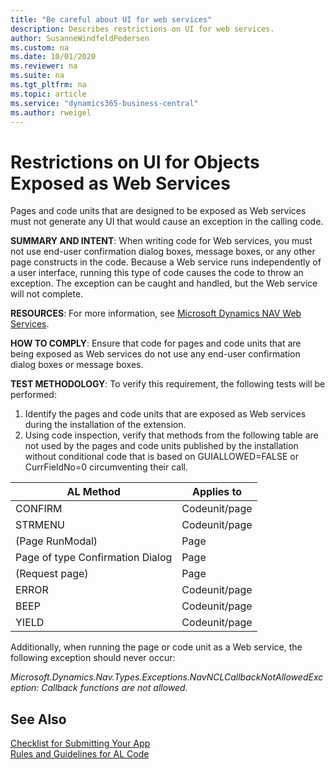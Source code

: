 ```yaml
---
title: "Be careful about UI for web services"
description: Describes restrictions on UI for web services.
author: SusanneWindfeldPedersen
ms.custom: na
ms.date: 10/01/2020
ms.reviewer: na
ms.suite: na
ms.tgt_pltfrm: na
ms.topic: article
ms.service: "dynamics365-business-central"
ms.author: rweigel
---
```


# Restrictions on UI for Objects Exposed as Web Services
Pages and code units that are designed to be exposed as Web services must not generate any UI that would cause an exception in the calling code.

**SUMMARY AND INTENT**: When writing code for Web services, you must not use end-user confirmation dialog boxes, message boxes, or any other page constructs in the code. Because a Web service runs independently of a user interface, running this type of code causes the code to throw an exception. The exception can be caught and handled, but the Web service will not complete.

**RESOURCES**: For more information, see [Microsoft Dynamics NAV Web Services](/dynamics-nav/Microsoft-Dynamics-NAV-Web-Services-Overview).

**HOW TO COMPLY**: Ensure that code for pages and code units that are being exposed as Web services do not use any end-user confirmation dialog boxes or message boxes.

**TEST METHODOLOGY**: To verify this requirement, the following tests will be performed:
1. Identify the pages and code units that are exposed as Web services during the installation of the extension.
2. Using code inspection, verify that methods from the following table are not used by the pages and code units published by the installation without conditional code that is based on GUIALLOWED=FALSE or CurrFieldNo=0 circumventing their call.

|AL Method|Applies to|
|-----------|----------|
|CONFIRM|Codeunit/page|
|STRMENU|Codeunit/page|
|(Page RunModal)|Page|
|Page of type Confirmation Dialog|Page|
|(Request page)|Page|
|ERROR|Codeunit/page|
|BEEP|Codeunit/page|
|YIELD|Codeunit/page|

Additionally, when running the page or code unit as a Web service, the following exception should never occur:

*Microsoft.Dynamics.Nav.Types.Exceptions.NavNCLCallbackNotAllowedException: Callback functions are not allowed.*

## See Also
[Checklist for Submitting Your App](../developer/devenv-checklist-submission.md)  
[Rules and Guidelines for AL Code](apptest-overview.md)  
